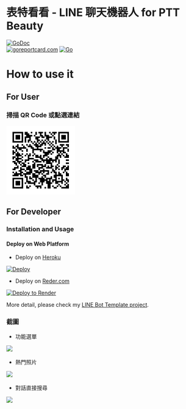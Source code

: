 # 表特看看 - LINE 聊天機器人 for PTT Beauty

 [![GoDoc](https://godoc.org/github.com/kkdai/linebot-ptt-beauty.svg?status.svg)](https://godoc.org/github.com/kkdai/linebot-ptt-beauty)  
[![goreportcard.com](https://goreportcard.com/badge/github.com/kkdai/linebot-ptt-beauty)](https://goreportcard.com/report/github.com/kkdai/linebot-ptt-beauty)
[![Go](https://github.com/kkdai/linebot-ptt-beauty/actions/workflows/go.yml/badge.svg)](https://github.com/kkdai/linebot-ptt-beauty/actions/workflows/go.yml)

# How to use it

## For User

### 掃描 QR Code 或點選連結

[<img src="resource/qr_code.png">](https://line.me/R/ti/p/SFXWQpzdaY)

## For Developer

### Installation and Usage

#### Deploy on Web Platform

- Deploy on [Heroku](https://heroku.com)

[![Deploy](https://www.herokucdn.com/deploy/button.svg)](https://heroku.com/deploy)

- Deploy on [Reder.com](https://render.com)

[![Deploy to Render](http://render.com/images/deploy-to-render-button.svg)](https://render.com/deploy)

More detail, please check my [LINE Bot Template project](https://github.com/kkdai/LineBotTemplate).

### 截圖

- 功能選單

<img src="resource/screen1.jpg" height="480">

- 熱門照片

<img src="resource/screen2.jpg" height="480">

- 對話直接搜尋

<img src="resource/screen3.jpg" height="480">
